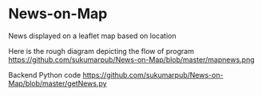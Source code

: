 News-on-Map
===========

News displayed on a leaflet map based on location

Here is the rough diagram depicting the flow of program https://github.com/sukumarpub/News-on-Map/blob/master/mapnews.png

Backend Python code https://github.com/sukumarpub/News-on-Map/blob/master/getNews.py
